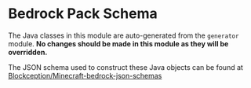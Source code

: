 # Bedrock Pack Schema
The Java classes in this module are auto-generated from the `generator` module. **No changes should be made in this module as they will be overridden.**

The JSON schema used to construct these Java objects can be found at [Blockception/Minecraft-bedrock-json-schemas](https://github.com/Blockception/Minecraft-bedrock-json-schemas)